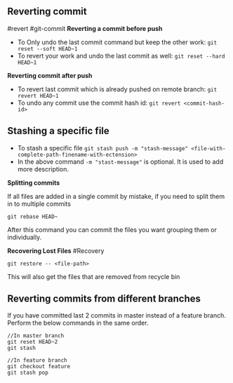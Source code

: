 ## Reverting commit 
#revert #git-commit
**Reverting a commit before push**
- To Only undo the last commit command but keep the other work: `git reset --soft HEAD~1`
- To revert your work and undo the last commit as well: `git reset --hard HEAD~1`

**Reverting commit after push**
- To revert last commit which is already pushed on remote branch: `git revert HEAD~1`
- To undo any commit use the commit hash id: `git revert <commit-hash-id>`

 ## Stashing a specific file
 - To stash a specific file `git stash push -m "stash-message" <file-with-complete-path-finename-with-ectension>`
 - In the above command `-m "stast-message"` is optional. It is used to add more description.

**Splitting commits**

If all files are added in a single commit by mistake, if you need to split them in to multiple commits
```
git rebase HEAD~
```

After this command you can commit the files you want grouping them or individually.

**Recovering Lost Files**
#Recovery
```
git restore -- <file-path>
```

This will also get the files that are removed from recycle bin

## Reverting commits from different branches
If you have committed last 2 commits in master instead of a feature branch. Perform the below commands in the same order.

```
//In master branch
git reset HEAD~2
git stash

//In feature branch
git checkout feature
git stash pop
```







